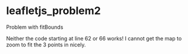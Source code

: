 # leafletjs_problem2
Problem with fitBounds

Neither the code starting at line 62 or 66 works! I cannot get the map to zoom to fit the 3 points in nicely.
